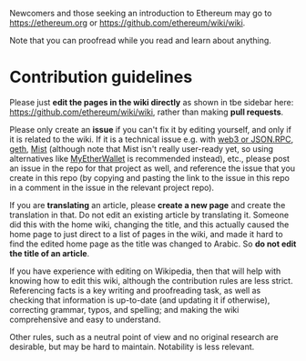 Newcomers and those seeking an introduction to Ethereum may go to https://ethereum.org or https://github.com/ethereum/wiki/wiki.

Note that you can proofread while you read and learn about anything.

# Contribution guidelines
Please just **edit the pages in the wiki directly** as shown in tbe sidebar here: https://github.com/ethereum/wiki/wiki, rather than making **pull requests**.

Please only create an **issue** if you can't fix it by editing yourself, and only if it is related to the wiki. If it is a technical issue e.g. with [web3 or JSON.RPC](https://github.com/ethereum/web3.js/issues), [geth](https://github.com/ethereum/go-ethereum/issues), [Mist](https://github.com/ethereum/mist) (although note that Mist isn't really user-ready yet, so using alternatives like [MyEtherWallet](https://www.myetherwallet.com/) is recommended instead), etc., please post an issue in the repo for that project as well, and reference the issue that you create in this repo (by copying and pasting the link to the issue in this repo in a comment in the issue in the relevant project repo).

If you are **translating** an article, please **create a new page** and create the translation in that. Do not edit an existing article by translating it. Someone did this with the home wiki, changing the title, and this actually caused the home page to just direct to a list of pages in the wiki, and made it hard to find the edited home page as the title was changed to Arabic. So **do not edit the title of an article**.

If you have experience with editing on Wikipedia, then that will help with knowing how to edit this wiki, although the contribution rules are less strict. Referencing facts is a key writing and proofreading task, as well as checking that information is up-to-date (and updating it if otherwise), correcting grammar, typos, and spelling; and making the wiki comprehensive and easy to understand.

Other rules, such as a neutral point of view and no original research are desirable, but may be hard to maintain. Notability is less relevant.
